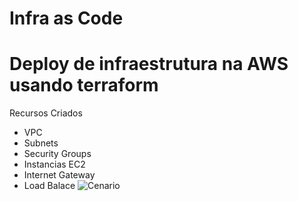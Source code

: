 # Infra as Code
# Deploy de infraestrutura na AWS usando terraform
Recursos Criados
  - VPC
  - Subnets
  - Security Groups
  - Instancias EC2
  - Internet Gateway
  - Load Balace
  ![Cenario]()
